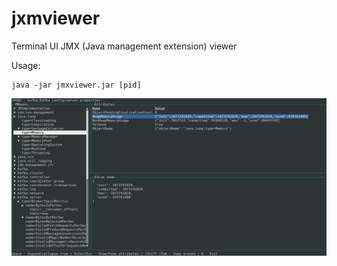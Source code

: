 # jxmviewer
Terminal UI JMX (Java management extension) viewer

Usage:
```shell
java -jar jmxviewer.jar [pid]
```

![screenshot](doc/screen.png "Screenshot")
